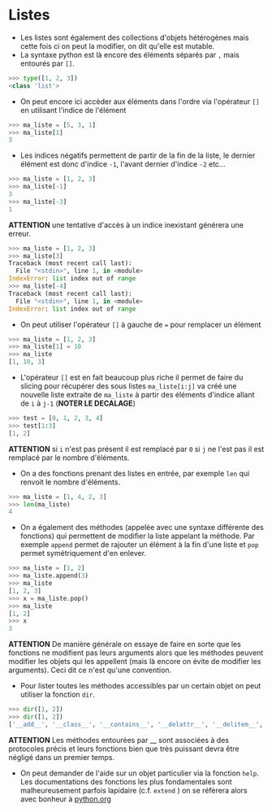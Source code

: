 # Listes

- Les listes sont également des collections d'objets hétérogènes mais cette fois ci on peut la modifier, on dit qu'elle est mutable.
- La syntaxe python est là encore des éléments séparés par `,` mais entourés par `[]`.
```python
>>> type([1, 2, 3])
<class 'list'>
```
- On peut encore ici accèder aux éléments dans l'ordre via l'opérateur `[]` en utilisant l'indice de l'élément
```python
>>> ma_liste = [5, 3, 1]
>>> ma_liste[1]
3
```
- Les indices négatifs permettent de partir de la fin de la liste, le dernier élément est donc d'indice `-1`, l'avant dernier d'indice `-2` etc...
```python
>>> ma_liste = [1, 2, 3]
>>> ma_liste[-1]
3
>>> ma_liste[-3]
1
```

**ATTENTION** une tentative d'accès à un indice inexistant générera une erreur.
```python
>>> ma_liste = [1, 2, 3]
>>> ma_liste[3]
Traceback (most recent call last):
  File "<stdin>", line 1, in <module>
IndexError: list index out of range
>>> ma_liste[-4]
Traceback (most recent call last):
  File "<stdin>", line 1, in <module>
IndexError: list index out of range
```

- On peut utiliser l'opérateur `[]` à gauche de `=` pour remplacer un élément
```python
>>> ma_liste = [1, 2, 3]
>>> ma_liste[1] = 10
>>> ma_liste
[1, 10, 3]
```

- L'opérateur `[]` est en fait beaucoup plus riche il permet de faire du slicing pour récupérer des sous listes `ma_liste[i:j]` va créé une nouvelle liste extraite de `ma_liste` à partir des éléments d'indice allant de `i` à `j-1` (**NOTER LE DECALAGE**)
```python
>>> test = [0, 1, 2, 3, 4]
>>> test[1:3]
[1, 2]
```
**ATTENTION** si `i` n'est pas présent il est remplacé par `0` si `j` ne l'est pas il est remplacé par le nombre d'éléments.

- On a des fonctions prenant des listes en entrée, par exemple `len` qui renvoit le nombre d'éléments.
```python
>>> ma_liste = [1, 4, 2, 3]
>>> len(ma_liste)
4
```

- On a également des méthodes (appelée avec une syntaxe différente des fonctions) qui permettent de modifier la liste appelant la méthode. Par exemple `append` permet de rajouter un élément à la fin d'une liste et `pop` permet symétriquement d'en enlever.
```python
>>> ma_liste = [1, 2]
>>> ma_liste.append(3)
>>> ma_liste
[1, 2, 3]
>>> x = ma_liste.pop()
>>> ma_liste
[1, 2]
>>> x
3
```

**ATTENTION** De manière générale on essaye de faire en sorte que les fonctions ne modifient pas leurs arguments alors que les méthodes peuvent modifier les objets qui les appellent (mais là encore on évite de modifier les arguments). Ceci dit ce n'est qu'une convention.

- Pour lister toutes les méthodes accessibles par un certain objet on peut utiliser la fonction `dir`.
```python
>>> dir([1, 2])
>>> dir([1, 2])
['__add__', '__class__', '__contains__', '__delattr__', '__delitem__', '__dir__', '__doc__', '__eq__', '__format__', '__ge__', '__getattribute__', '__getitem__', '__gt__', '__hash__', '__iadd__', '__imul__', '__init__', '__init_subclass__', '__iter__', '__le__', '__len__', '__lt__', '__mul__', '__ne__', '__new__', '__reduce__', '__reduce_ex__', '__repr__', '__reversed__', '__rmul__', '__setattr__', '__setitem__', '__sizeof__', '__str__', '__subclasshook__', 'append', 'clear', 'copy', 'count', 'extend', 'index', 'insert', 'pop', 'remove', 'reverse', 'sort']
```
**ATTENTION** Les méthodes entourées par __ sont associées à des protocoles précis et leurs fonctions bien que très puissant devra être négligé dans un premier temps.

- On peut demander de l'aide sur un objet particulier via la fonction `help`. Les documentations des fonctions les plus fondamentales sont malheureusement parfois lapidaire (c.f. `extend` ) on se réfèrera  alors avec bonheur à [python.org](https://docs.python.org/3/)
